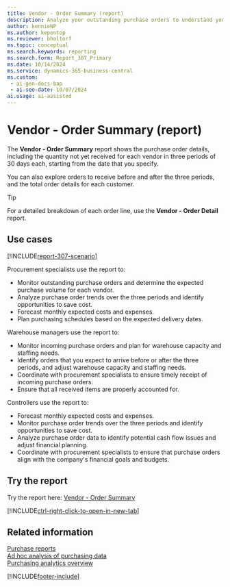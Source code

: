 ```yaml
---
title: Vendor - Order Summary (report)
description: Analyze your outstanding purchase orders to understand your expected purchase volume.
author: kennieNP
ms.author: kepontop
ms.reviewer: bholtorf
ms.topic: conceptual
ms.search.keywords: reporting
ms.search.form: Report_307_Primary
ms.date: 10/14/2024
ms.service: dynamics-365-business-central
ms.custom:
 - ai-gen-docs-bap
 - ai-seo-date: 10/07/2024
ai.usage: ai-assisted
---
```


# Vendor - Order Summary (report)

The **Vendor - Order Summary** report shows the purchase order details, including the quantity not yet received for each vendor in three periods of 30 days each, starting from the date that you specify.

You can also explore orders to receive before and after the three periods, and the total order details for each customer.

> [!TIP]
> For a detailed breakdown of each order line, use the **Vendor - Order Detail** report.

## Use cases

[!INCLUDE[report-307-scenario](../includes/report-307-scenario-include.md)]

<!-- Prompt
Below is a report in an ERP system. Provide 3-4 use cases for different personas working with procurement.
Format like this:    
  
As a <persona>, use the report to    
* use case 1  
* use case 2    

Do not capitalize the persona names. 

## Report description

### What the report does
Shows the purchase order detail with the quantity not yet received for each vendor in three periods of 30 days each, starting from the specified date. 

You can also see orders to be received before and after the three periods, as well as the total order detail for each customer. 

For a detailed breakdown for each order line, use the 'Vendor - Order Detail' report.

### Use cases
Analyse your outstanding purchase orders to understand your expected purchase volume.

Assists you with forecasting your monthly expected costs & expenses.

Please include your data sources and URLs 
-->

Procurement specialists use the report to:

* Monitor outstanding purchase orders and determine the expected purchase volume for each vendor.
* Analyze purchase order trends over the three periods and identify opportunities to save cost.
* Forecast monthly expected costs and expenses.
* Plan purchasing schedules based on the expected delivery dates.

Warehouse managers use the report to:

* Monitor incoming purchase orders and plan for warehouse capacity and staffing needs.
* Identify orders that you expect to arrive before or after the three periods, and adjust warehouse capacity and staffing needs.
* Coordinate with procurement specialists to ensure timely receipt of incoming purchase orders.
* Ensure that all received items are properly accounted for.

Controllers use the report to:

* Forecast monthly expected costs and expenses.
* Monitor purchase order trends over the three periods and identify opportunities to save cost.
* Analyze purchase order data to identify potential cash flow issues and adjust financial planning.
* Coordinate with procurement specialists to ensure that purchase orders align with the company's financial goals and budgets.

## Try the report

Try the report here: [Vendor - Order Summary](https://businesscentral.dynamics.com?report=307)

[!INCLUDE[ctrl-right-click-to-open-in-new-tab](../includes/ctrl-right-click-to-open-in-new-tab.md)]

## Related information

[Purchase reports](../purchase-reports.md)  
[Ad hoc analysis of purchasing data](../ad-hoc-analysis-purchasing.md)  
[Purchasing analytics overview](../purchasing-analytics-overview.md)  

[!INCLUDE[footer-include](../includes/footer-banner.md)]
